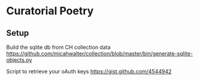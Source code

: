 Curatorial Poetry
===

Setup
---
Build the sqlite db from CH collection data
https://github.com/micahwalter/collection/blob/master/bin/generate-sqlite-objects.py

Script to retrieve your oAuth keys 
https://gist.github.com/4544942
